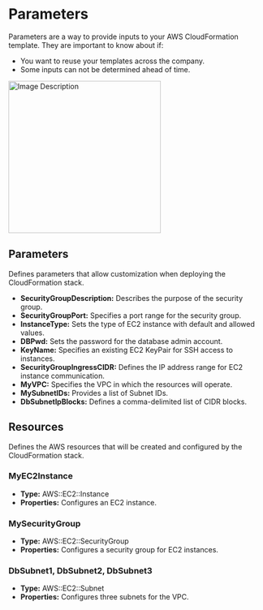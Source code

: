 # Parameters

Parameters are a way to provide inputs to your AWS CloudFormation template.
They are important to know about if:
  -  You want to reuse your templates across the company.
  -  Some inputs can not be determined ahead of time.

<img src="https://github.com/ivancaro1/cloudformation-foundations/assets/74940632/a2ab2ef9-3d7f-468c-9156-62b3325de13d"
 alt="Image Description" width="300"/>

## Parameters

Defines parameters that allow customization when deploying the CloudFormation stack.

- **SecurityGroupDescription:** Describes the purpose of the security group.
- **SecurityGroupPort:** Specifies a port range for the security group.
- **InstanceType:** Sets the type of EC2 instance with default and allowed values.
- **DBPwd:** Sets the password for the database admin account.
- **KeyName:** Specifies an existing EC2 KeyPair for SSH access to instances.
- **SecurityGroupIngressCIDR:** Defines the IP address range for EC2 instance communication.
- **MyVPC:** Specifies the VPC in which the resources will operate.
- **MySubnetIDs:** Provides a list of Subnet IDs.
- **DbSubnetIpBlocks:** Defines a comma-delimited list of CIDR blocks.

## Resources

Defines the AWS resources that will be created and configured by the CloudFormation stack.

### MyEC2Instance

- **Type:** AWS::EC2::Instance
- **Properties:** Configures an EC2 instance.

### MySecurityGroup

- **Type:** AWS::EC2::SecurityGroup
- **Properties:** Configures a security group for EC2 instances.

### DbSubnet1, DbSubnet2, DbSubnet3

- **Type:** AWS::EC2::Subnet
- **Properties:** Configures three subnets for the VPC.


